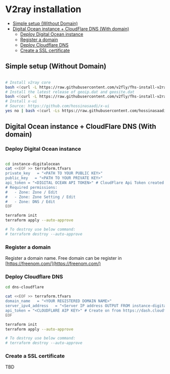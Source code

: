 # V2ray installation <!-- omit in toc -->

- [Simple setup (Without Domain)](#simple-setup-without-domain)
- [Digital Ocean instance + CloudFlare DNS (With domain)](#digital-ocean-instance--cloudflare-dns-with-domain)
  - [Deploy Digital Ocean instance](#deploy-digital-ocean-instance)
  - [Register a domain](#register-a-domain)
  - [Deploy Cloudflare DNS](#deploy-cloudflare-dns)
  - [Create a SSL certificate](#create-a-ssl-certificate)

## Simple setup (Without Domain)

```bash

# Install v2ray core
bash <(curl -L https://raw.githubusercontent.com/v2fly/fhs-install-v2ray/master/install-release.sh)
# Install the latest release of geoip.dat and geosite.dat
bash <(curl -L https://raw.githubusercontent.com/v2fly/fhs-install-v2ray/master/install-dat-release.sh)
# Install x-ui
# Source: https://github.com/hossinasaadi/x-ui
yes no | bash <(curl -Ls https://raw.githubusercontent.com/hossinasaadi/x-ui/master/install.sh)

```

## Digital Ocean instance + CloudFlare DNS (With domain)

### Deploy Digital Ocean instance

```bash

cd instance-digitalocean
cat <<EOF >> terraform.tfvars
private_key   = "<PATH TO YOUR PUBLIC KEY>"
public_key   = "<PATH TO YOUR PRIVATE KEY>"
api_token = "<DIGITAL OCEAN API TOKEN>" # CloudFlare Api Token created at https://dash.cloudflare.com/profile/api-tokens
# Required permissions:
#   - Zone: Zone / Edit
#   - Zone: Zone Setting / Edit
#   - Zone: DNS / Edit
EOF

terraform init
terraform apply --auto-approve

# To destroy use below command:
# terraform destroy --auto-approve
```

### Register a domain

Register a domain name.
Free domain can be register in [https://freenom.com/](https://freenom.com/)

### Deploy Cloudflare DNS

```bash
cd dns-cloudflare

cat <<EOF >> terraform.tfvars
domain_name   = "<YOUR REGISTERED DOMAIN NAME>"
server_ipv4_address   = "<Server IP address OUTPUT FROM instance-digitalocean >"
api_token = "<CLOUDFLARE AIP KEY>" # Create on from https://dash.cloudflare.com/profile/api-tokens
EOF

terraform init
terraform apply --auto-approve

# To destroy use below command:
# terraform destroy --auto-approve
```

### Create a SSL certificate

TBD
